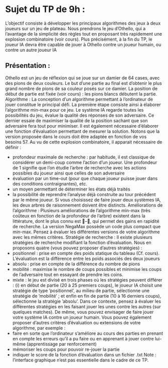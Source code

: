 # Sujet du TP de 9h : 
L’objectif consiste à développer les principaux algorithmes des jeux à deux
joueurs sur un jeu de plateau. Nous prendrons le jeu d’Othello, qui a l’avantage
de la simplicité des règles tout en proposant très rapidement une explosion
combinatoire (voir cours). Plus précisément, à la fin du TP, le joueur IA devra
être capable de jouer à Othello contre un joueur humain, ou contre un autre
joueur IA

## Présentation : 
Othello est un jeu de réflexion qui se joue sur un damier de 64
cases, avec des pions de deux couleurs. Le but d’une partie au final est d’obtenir
le plus grand nombre de pions de sa couleur posés sur ce damier. La position de
début de partie est fixée (voir cours) : les pions blancs débutent la partie.
Algorithme : La conception d’un algorithme permettant à l’ordinateur de
jouer constitue le principal défi. La première étape consiste ainsi à élaborer l’algorithme
min-max pour ce jeu. Le système IA regarde toutes les possibilités
du jeu, évalue la qualité des réponses de son adversaire. Ce dernier essaie de maximiser la qualité de la position sachant que son adversaire fera tout pour
minimiser. Il est également nécessaire d’élaborer une fonction d’évaluation permettant
de mesurer la solution. Notons que la version proposée dans le cours
doit être adaptée en fonction de vos besoins 57. Au vu de cette explosion combinatoire,
il apparait nécessaire de définir :
- profondeur maximale de recherche : par habitude, il est classique de considérer
un demi-coup comme l’action d’un joueur. Une profondeur de 1
signifie que l’on étudie l’arbre de recherche avec les actions possibles du
joueur ainsi que celles de son adversaire
- évaluation par un time-out (pour que chaque joueur puisse jouer dans des
conditions contraignantes), etc.
- un moyen permettant de déterminer les états déjà traités
- la possibilité de reprendre l’analyse déjà construite au tour précédent par
le même joueur. Si vous choisissez de faire jouer deux systèmes IA, les
deux arbres de raisonnement doivent être distincts.
Améliorations de l’algorithme : Plusieurs améliorations de l’algorithme
min-max (très coûteux en fonction de la profondeur de l’arbre) existent dans
la littérature, dont le plus connu est –, qui permet des gains en rapidité de
recherche. La version NegaMax possède un code plus compact que min-max.
Pensez à évaluer les différentes versions de votre algorithme avec les mêmes
critères.
Stratégie de recherche : Il existe plusieurs stratégies de recherche modifiant
la fonction d’évaluation. Nous en proposons quatre (vous pouvez proposer
d’autres stratégies) :
- positionnel : prise en compte des poids statique du tableau (Cf. cours).
L’évaluation est la différence entre les poids associés des deux joueurs
- absolu : prise en compte de la différence du nombre de pions
- mobilité : maximise le nombre de coups possibles et minimise les coups de
l’adversaire tout en essayant de prendre les coins.
- mixte : le jeu est divisé en trois phases où les stratégies peuvent différer
: (i) en début de partie (20 à 25 premiers coups), le joueur IA choisit
une stratégie de type ’positionnel’, au milieu de partie, sélectionne une
stratégie de ’mobilité’ ; et enfin en fin de partie (10 à 16 derniers coups),
sélectionne la stratégie ’absolu’.
Dans ce contexte, pensez à évaluer les différentes stratégies en les faisant
jouer les unes contre les autres (sur quelques matches). De même, vous pouvez
envisager de faire jouer votre système IA contre un joueur humain. Vous
pouvez également proposer d’autres critères d’évaluation ou extensions de votre
algorithme, par exemple :
- faire en sorte que l’ordinateur s’améliore au cours des parties en prenant en
compte les erreurs qu’il a pu faire ou en apprenant à jouer contre lui-même
(apprentissage par renforcement)
- mémoriser les coups pour pouvoir re-jouer la partie
- indiquer le score de la fonction d’évaluation dans un fichier .txt
Note : l’interface graphique n’est pas essentielle dans le cadre de ce TP.
